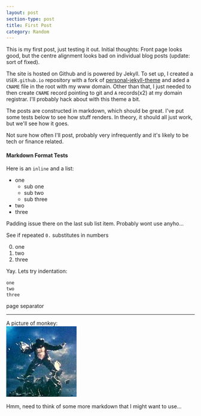 ```yaml
---
layout: post
section-type: post
title: First Post
category: Random
---
```


This is my first post, just testing it out.  Initial thoughts: Front page looks good, but the centre alignment looks bad on individual blog posts (update: sort of fixed).

The site is hosted on Github and is powered by Jekyll.  To set up, I created a `USER.github.io` repository with a fork of [personal-jekyll-theme](https://github.com/PanosSakkos/personal-jekyll-theme) and aded a `CNAME` file in the root with my www domain.  Other than that, I just needed to then create `CNAME` record pointing to git and `A` records(x2) at my domain registrar.  I'll probably hack about with this theme a bit.

The posts are constructed in markdown, which should be great.  I've put some tests below to see how stuff renders.  In theory, it should all just work, but we'll see how it goes.

Not sure how often I'll post, probably very infrequently and it's likely to be tech or finance related.

#### Markdown Format Tests

Here is an `inline` and a list:

- one
  - sub one
  - sub two
  - sub three
- two
- three

Padding issue there on the last sub list item.  Probably wont use anyho...

See if repeated `0.` substitutes in numbers

0. one
0. two
0. three

Yay.  Lets try indentation:

    one
    two 
    three
  
page separator

---
  
A picture of monkey:  
![monkey magic](/img/timeline/monkey.jpg)

Hmm, need to think of some more markdown that I might want to use... 

